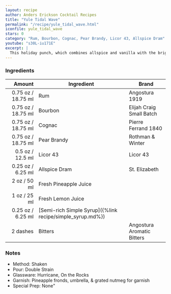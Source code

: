 ```yaml
---
layout: recipe
author: Anders Erickson Cocktail Recipes
title: "Yule Tidal Wave"
permalink: "/recipe/yule_tidal_wave.html"
iconfile: yule_tidal_wave
stars: 0
category: "Rum, Bourbon, Cognac, Pear Brandy, Licor 43, Allspice Dram"
youtube: "s30L-iu171E"
excerpt: |
  This holiday punch, which combines allspice and vanilla with the bright zing of lemon and pineapple.
---
```


### Ingredients

|   Amount | Ingredient                                                | Brand                      |
| -------: | --------------------------------------------------------- | -------------------------- |
|  0.75 oz / 18.75 ml | Rum                                                       | Angostura 1919             |
|  0.75 oz / 18.75 ml | Bourbon                                                   | Elijah Craig Small Batch   |
|  0.75 oz / 18.75 ml | Cognac                                                    | Pierre Ferrand 1840        |
|  0.75 oz / 18.75 ml | Pear Brandy                                               | Rothman & Winter           |
|   0.5 oz / 12.5 ml | Licor 43                                                  | Licor 43                   |
|  0.25 oz / 6.25 ml | Allspice Dram                                             | St. Elizabeth              |
|     2 oz / 50 ml | Fresh Pineapple Juice                                     |
|     1 oz / 25 ml | Fresh Lemon Juice                                         |
|  0.25 oz / 6.25 ml | [Semi-rich Simple Syrup]({%link recipe/simple_syrup.md%}) |
| 2 dashes | Bitters                                                   | Angostura Aromatic Bitters |

### Notes

- Method: Shaken
- Pour: Double Strain
- Glassware: Hurricane, On the Rocks
- Garnish: Pineapple fronds, umbrella, & grated nutmeg for garnish
- Special Prep: None"
